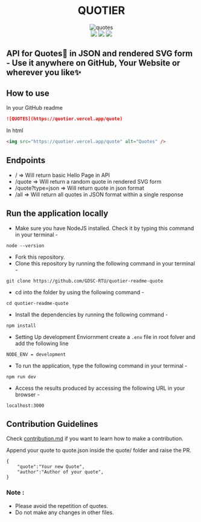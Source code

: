 <div align="center"> 
 <h1> QUOTIER </h1>
 <img src="https://quotier.vercel.app/quote" alt="quotes"/>
 <br/>
 <img src="https://img.shields.io/github/package-json/v/GDSC-RTU/quotier-readme-quotes?color=g&label=QUOTIER">
 <img src="https://img.shields.io/npm/v/npm">
 <img src="https://img.shields.io/github/languages/code-size/GDSC-RTU/quotier-readme-quotes?logo=github">
</div>

## API for Quotes📑 in JSON and rendered SVG form - Use it anywhere on GitHub, Your Website or wherever you like✨
## How to use

In your GitHub readme

```markdown
![QUOTES](https://quotier.vercel.app/quote)
```

In html

```html
<img src="https://quotier.vercel.app/quote" alt="Quotes" />
```

## Endpoints

- / => Will return basic Hello Page in API
- /quote => Will return a random quote in rendered SVG form
- /quote?type=json => Will return quote in json format
- /all => Will return all quotes in JSON format within a single response

## Run the application locally

- Make sure you have NodeJS installed. Check it by typing this command in your terminal -

```
node --version
```

- Fork this repository.
- Clone this repository by running the following command in your terminal -

```
git clone https://github.com/GDSC-RTU/quotier-readme-quote
```

- cd into the folder by using the following command -

```
cd quotier-readme-quote
```

- Install the dependencies by running the following command -

```
npm install
```

- Setting Up development Enviornment create a `.env` file in root folver and add the following line

```
NODE_ENV = development
```

- To run the application, type the following command in your terminal -

```
npm run dev
```

- Access the results produced by accessing the following URL in your browser -

```
localhost:3000
```

## Contribution Guidelines

Check [contribution.md](Contributing.md) if you want to learn how to make a contribution.

Append your quote to quote.json inside the quote/ folder and raise the PR.

```
{
    "quote":"Your new Quote",
    "author":"Author of your quote",
}
```

### Note :

- Please avoid the repetition of quotes.
- Do not make any changes in other files.
